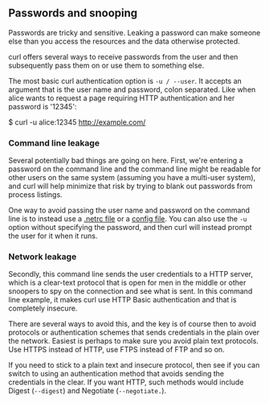 ## Passwords and snooping

Passwords are tricky and sensitive. Leaking a password can make someone else
than you access the resources and the data otherwise protected.

curl offers several ways to receive passwords from the user and then
subsequently pass them on or use them to something else.

The most basic curl authentication option is `-u / --user`. It accepts an
argument that is the user name and password, colon separated. Like when alice
wants to request a page requiring HTTP authentication and her password is
'12345':

   $ curl -u alice:12345 http://example.com/

### Command line leakage

Several potentially bad things are going on here. First, we're entering a
password on the command line and the command line might be readable for other
users on the same system (assuming you have a multi-user system), and curl
will help minimize that risk by trying to blank out passwords from process
listings.

One way to avoid passing the user name and password on the command line is to
instead use a [.netrc file](usingcurl-netrc.md) or a [config
file](cmdline-configfile.md). You can also use the `-u` option without
specifying the password, and then curl will instead prompt the user for it
when it runs.

### Network leakage

Secondly, this command line sends the user credentials to a HTTP server, which
is a clear-text protocol that is open for men in the middle or other snoopers
to spy on the connection and see what is sent. In this command line example,
it makes curl use HTTP Basic authentication and that is completely insecure.

There are several ways to avoid this, and the key is of course then to avoid
protocols or authentication schemes that sends credentials in the plain over
the network. Easiest is perhaps to make sure you avoid plain text protocols.
Use HTTPS instead of HTTP, use FTPS instead of FTP and so on.

If you need to stick to a plain text and insecure protocol, then see if you
can switch to using an authentication method that avoids sending the
credentials in the clear. If you want HTTP, such methods would include Digest
(`--digest`) and Negotiate (`--negotiate.`).
